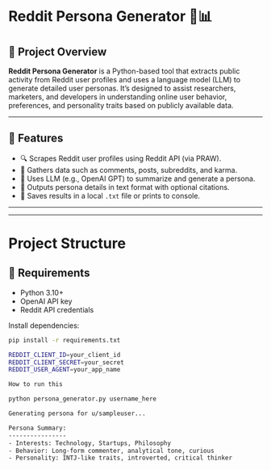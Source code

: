 # Reddit Persona Generator 🧠📊

## 📌 Project Overview

**Reddit Persona Generator** is a Python-based tool that extracts public activity from Reddit user profiles and uses a language model (LLM) to generate detailed user personas. It’s designed to assist researchers, marketers, and developers in understanding online user behavior, preferences, and personality traits based on publicly available data.

---

## 🔧 Features

- 🔍 Scrapes Reddit user profiles using Reddit API (via PRAW).
- 📜 Gathers data such as comments, posts, subreddits, and karma.
- 🤖 Uses LLM (e.g., OpenAI GPT) to summarize and generate a persona.
- 🧾 Outputs persona details in text format with optional citations.
- 📂 Saves results in a local `.txt` file or prints to console.

---


---
 # Project Structure
 
## 🧰 Requirements

- Python 3.10+
- OpenAI API key
- Reddit API credentials 

Install dependencies:
```bash
pip install -r requirements.txt

REDDIT_CLIENT_ID=your_client_id
REDDIT_CLIENT_SECRET=your_secret
REDDIT_USER_AGENT=your_app_name

How to run this

python persona_generator.py username_here

Generating persona for u/sampleuser...

Persona Summary:
----------------
- Interests: Technology, Startups, Philosophy
- Behavior: Long-form commenter, analytical tone, curious
- Personality: INTJ-like traits, introverted, critical thinker


